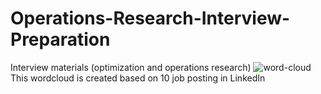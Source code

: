 # Operations-Research-Interview-Preparation
Interview materials (optimization and operations research)
![word-cloud](https://user-images.githubusercontent.com/19787712/214439985-05bbef50-81d5-4dfb-8fa8-32fb915fdd9b.png)
This wordcloud is created based on 10 job posting in LinkedIn
